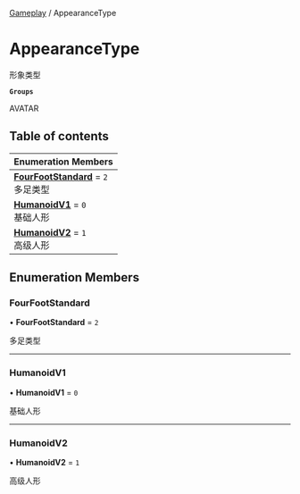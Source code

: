 [Gameplay](../modules/Gameplay.Gameplay.md) / AppearanceType

# AppearanceType <Badge type="tip" text="Enumeration" /> <Score text="AppearanceType" />

形象类型

**`Groups`**

AVATAR

## Table of contents

| Enumeration Members |
| :-----|
| **[FourFootStandard](Gameplay.AppearanceType.md#fourfootstandard)** = ``2`` <br> 多足类型|
| **[HumanoidV1](Gameplay.AppearanceType.md#humanoidv1)** = ``0`` <br> 基础人形|
| **[HumanoidV2](Gameplay.AppearanceType.md#humanoidv2)** = ``1`` <br> 高级人形|

## Enumeration Members

### FourFootStandard <Score text="FourFootStandard" /> 

• **FourFootStandard** = ``2``

多足类型

___

### HumanoidV1 <Score text="HumanoidV" /> 

• **HumanoidV1** = ``0``

基础人形

___

### HumanoidV2 <Score text="HumanoidV" /> 

• **HumanoidV2** = ``1``

高级人形
